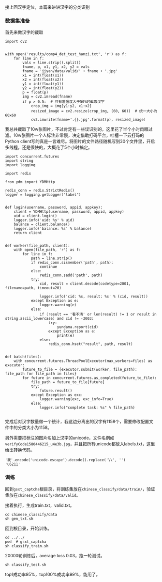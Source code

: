 接上回汉字定位，本篇来讲讲汉字的分类识别

### 数据集准备
首先来做汉字的截取
```
import cv2


with open('results/comp4_det_test_hanzi.txt', 'r') as f:
    for line in f:
        vals = line.strip().split()
        fname, p, x1, y1, x2, y2 = vals
        fname = 'jiyan/data/valid/' + fname + '.jpg'
        x1 = int(float(x1))
        x2 = int(float(x2))
        y1 = int(float(y1))
        y2 = int(float(y2))
        p = float(p)
        img = cv2.imread(fname)
        if p > 0.5:  # 只有置信度大于50%时截取汉字
            crop_img = img[y1:y2, x1:x2]
            resized_image = cv2.resize(crop_img, (60, 60))  # 统一大小为60x60
            cv2.imwrite(fname+'.{}.jpg'.format(p), resized_image)
```
我总共截取了10w张图片，不过肯定有一些误识别的，这里花了半个小时肉眼过滤。10w张图片一个人标注非常慢，决定借助打码平台，吐槽一下云打码的Python client写的真是一言难尽。将图片的文件路径随机写到30个文件里，开启多线程，还是很快的，大概花了5个小时搞定。

```
import concurrent.futures
import string
import logging

import redis

from ydm import YDMHttp

redis_conn = redis.StrictRedis()
logger = logging.getLogger("label")


def login(username, password, appid, appkey):
    client = YDMHttp(username, password, appid, appkey)
    uid = client.login()
    logger.info('uid: %s' % uid)
    balance = client.balance()
    logger.info('balance: %s' % balance)
    return client


def worker(file_path, client):
    with open(file_path, 'r') as f:
        for line in f:
            path = line.strip()
            if redis_conn.sismember('path', path):
                continue
            else:
                redis_conn.sadd('path', path)
            try:
                cid, result = client.decode(codetype=2001, filename=path, timeout=20)

                logger.info('cid: %s, result: %s' % (cid, result))
            except Exception as e:
                logger.warning(e)
            else:
                if (result == '看不清' or len(result) != 1 or result in string.ascii_lowercase) and cid != -3003:
                    try:
                        yundama.report(cid)
                    except Exception as e:
                        print(e)
                else:
                    redis_conn.hset("result", path, result)


def batch(files):
    with concurrent.futures.ThreadPoolExecutor(max_workers=files) as executor:
        future_to_file = {executor.submit(worker, file_path): file_path for file_path in files}
        for future in concurrent.futures.as_completed(future_to_file):
            file_path = future_to_file[future]
            try:
                future.result()
            except Exception as exc:
                logger.warning(exc, exc_info=True)
            else:
                logger.info("complete task: %s" % file_path)
 
```
完成后对汉字数量做一个统计，我这边分离出的汉字有1158个，需要修改配置文件中的分类大小为1158。

另外需要把标注的图片名加上汉字的unicode，文件名例如`verifyCode1580446215_u4e3b.jpg`，并且把所有unicode都放入labels.txt，这里给出转换代码。
```
'我'.encode('unicode-escape').decode().replace('\\', '')
'u6211'
```

### 训练

回到`gsxt_captcha`根目录，将训练集放在`chinese_classify/data/train/`，验证集放在`chinese_classify/data/valid`。

接着执行，生成train.txt，valid.txt。
```
cd chinese_classify/data
sh gen_txt.sh
```
回到根目录，开始训练。
```
cd ../../
pwd  # gsxt_captcha
sh classify_train.sh
```
20000轮训练后，average loss 0.03，跑一轮测试。
```
sh classify_test.sh
```
top1成功率95%，top100%成功率99%，能用了。

